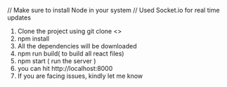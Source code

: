 // Make sure to install Node in your system
// Used Socket.io for real time updates

1. Clone the project using git clone <<project url>>
2. npm install
3. All the dependencies will be downloaded
4. npm run build( to build all react files)
5. npm start ( run the server )
6. you can hit http://localhost:8000
7. If you are facing issues, kindly let me know